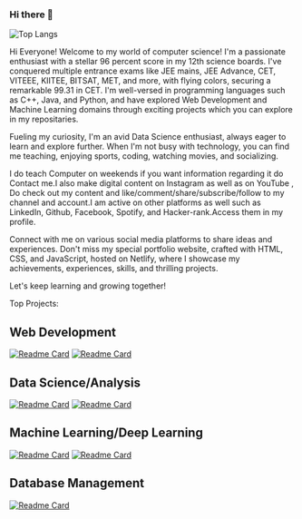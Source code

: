 ### Hi there 👋

![Top Langs](https://github-readme-stats.vercel.app/api/top-langs/?username=kunzbhatia&langs_count=6)

Hi Everyone! Welcome to my world of computer science! I'm a passionate enthusiast with a stellar 96 percent score in my 12th science boards. I've conquered multiple entrance exams like JEE mains, JEE Advance, CET, VITEEE, KIITEE, BITSAT, MET, and more, with flying colors, securing a remarkable 99.31 in CET. I'm well-versed in programming languages such as C++, Java, and Python, and have explored Web Development and Machine Learning domains through exciting projects which you can explore in my repositaries.

Fueling my curiosity, I'm an avid Data Science enthusiast, always eager to learn and explore further. When I'm not busy with technology, you can find me teaching, enjoying sports, coding, watching movies, and socializing.

I do teach Computer on weekends if you want information regarding it do Contact me.I also make digital content on Instagram as well as on YouTube , Do check out my content and like/comment/share/subscribe/follow to my channel and account.I am active on other platforms as well such as LinkedIn, Github, Facebook, Spotify, and Hacker-rank.Access them in my profile.

Connect with me on various social media platforms to share ideas and experiences. Don't miss my special portfolio website, crafted with HTML, CSS, and JavaScript, hosted on Netlify, where I showcase my achievements, experiences, skills, and thrilling projects.

Let's keep learning and growing together!

Top Projects:
## Web Development
[![Readme Card](https://github-readme-stats.vercel.app/api/pin/?username=kunzbhatia&repo=Portfolio-Website)](https://github.com/kunzbhatia/Portfolio-Website)
[![Readme Card](https://github-readme-stats.vercel.app/api/pin/?username=kunzbhatia&repo=Omnifood-Project)](https://github.com/kunzbhatia/Omnifood-Project)

## Data Science/Analysis
[![Readme Card](https://github-readme-stats.vercel.app/api/pin/?username=kunzbhatia&repo=kunzbhatia)](https://github.com/kunzbhatia/kunzbhatia)
[![Readme Card](https://github-readme-stats.vercel.app/api/pin/?username=kunzbhatia&repo=kunzbhatia)](https://github.com/kunzbhatia/kunzbhatia)

## Machine Learning/Deep Learning
[![Readme Card](https://github-readme-stats.vercel.app/api/pin/?username=kunzbhatia&repo=Heart-Disease-Prediction)](https://github.com/kunzbhatia/Heart-Disease-Prediction)
[![Readme Card](https://github-readme-stats.vercel.app/api/pin/?username=kunzbhatia&repo=Audizi-Emoplayer-Website)](https://github.com/kunzbhatia/Audizi-Emoplayer-Website)

## Database Management
[![Readme Card](https://github-readme-stats.vercel.app/api/pin/?username=kunzbhatia&repo=Library-Management-System)](https://github.com/kunzbhatia/Library-Management-System)
